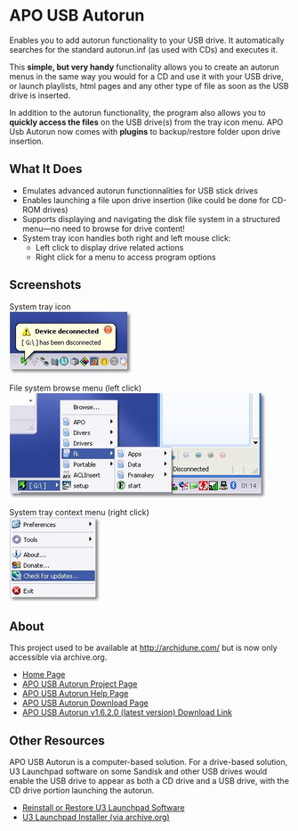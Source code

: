 # APO USB Autorun
Enables you to add autorun functionality to your USB drive. It automatically searches for the standard autorun.inf (as used with CDs) and executes it.

This **simple, but very handy** functionality allows you to create an autorun menus in the same way you would for a CD and use it with your USB drive, or launch playlists, html pages and any other type of file as soon as the USB drive is inserted.

In addition to the autorun functionality, the program also allows you to **quickly access the files** on the USB drive(s) from the tray icon menu. APO Usb Autorun now comes with **plugins** to backup/restore folder upon drive insertion.


## What It Does
+ Emulates advanced autorun functionnalities for USB stick drives
+ Enables launching a file upon drive insertion (like could be done for CD-ROM drives)
+ Supports displaying and navigating the disk file system in a structured menu—no need to browse for drive content!
+ System tray icon handles both right and left mouse click:
  - Left click to display drive related actions
  - Right click for a menu to access program options


## Screenshots
System tray icon<br/>
![APO USB Autorun system tray icon](docs/images/AutorunSystemTray.jpg)


File system browse menu (left click)<br/>
![APO USB Autorun file system browse menu (left click)](docs/images/AutorunLeftClick.jpg)


System tray context menu (right click)<br/>
![APO USB Autorun context menu (right click)](docs/images/AutorunRightClick.jpg)


## About
This project used to be available at http://archidune.com/ but is now only accessible via archive.org.
* [Home Page](https://web.archive.org/web/20141216194419/http://archidune.com/)
* [APO USB Autorun Project Page](https://web.archive.org/web/20140826144230/http://archidune.com/usb_intro)
* [APO USB Autorun Help Page](http://www.archidune.com/usb_help)
* [APO USB Autorun Download Page](https://web.archive.org/web/20130214013511/http://www.archidune.com/index.php?id=3)
* [APO USB Autorun v1.6.2.0 (latest version) Download Link](https://web.archive.org/web/20141017143748/http://www.archidune.com/index.php?id=3&d=apo/usb_autorun/setup.exe)


## Other Resources
APO USB Autorun is a computer-based solution.
For a drive-based solution, U3 Launchpad software on some Sandisk and other USB drives would enable the USB drive to appear as both a CD drive and a USB drive, with the CD drive portion launching the autorun.
* [Reinstall or Restore U3 Launchpad Software](https://techjourney.net/reinstall-or-restore-u3-launchpad-software-into-usb-flash-smart-drive/)
* [U3 Launchpad Installer (via archive.org)](https://web.archive.org/web/20151003201509/u3.sandisk.com/download/apps/LPInstaller.exe)

